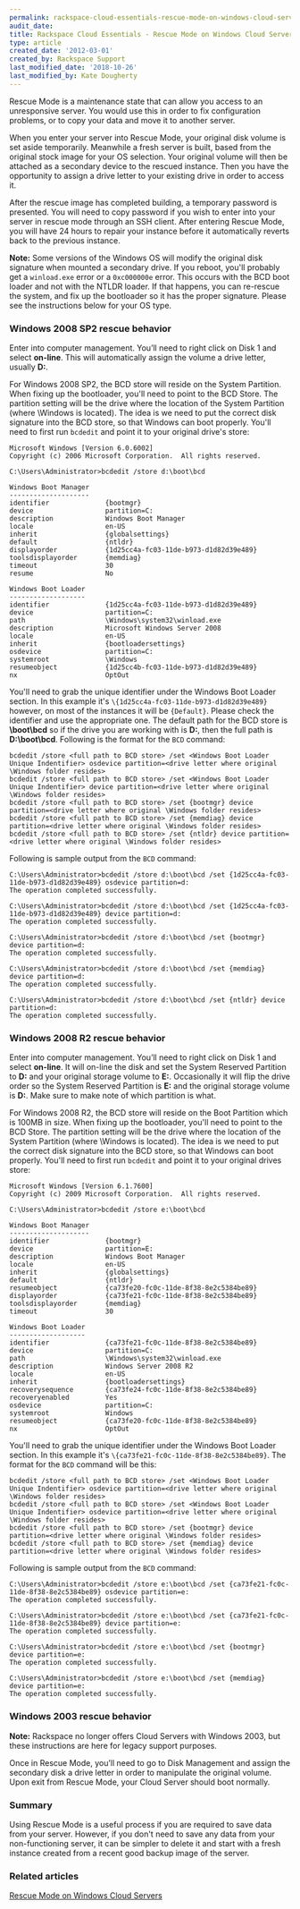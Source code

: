 ```yaml
---
permalink: rackspace-cloud-essentials-rescue-mode-on-windows-cloud-servers-behaviors/
audit_date:
title: Rackspace Cloud Essentials - Rescue Mode on Windows Cloud Servers behaviors
type: article
created_date: '2012-03-01'
created_by: Rackspace Support
last_modified_date: '2018-10-26'
last_modified_by: Kate Dougherty
---
```


Rescue Mode is a maintenance state that can allow you access to an unresponsive server. You would use this in order to fix configuration problems, or to copy your data and move it to another server.  

When you enter your server into Rescue Mode, your original disk volume is set aside temporarily. Meanwhile a fresh server is built, based from the original stock image for your OS selection. Your original volume will then be attached as a secondary device to the rescued instance. Then you have the opportunity to assign a drive letter to your existing drive in order to access it.  

After the rescue image has completed building, a temporary password is presented. You will need to copy password if you wish to enter into your server in rescue mode through an SSH client. After entering Rescue Mode, you will have 24 hours to repair your instance before it automatically reverts back to the previous instance.

**Note:** Some versions of the Windows OS will modify the original disk signature when mounted a secondary drive. If you reboot, you'll probably get a `winload.exe` error or a `0xc000000e` error. This occurs with the BCD boot loader and not with the NTLDR loader. If that happens, you can re-rescue the system, and fix up the bootloader so it has the proper signature. Please see the instructions below for your OS type.

### Windows 2008 SP2 rescue behavior

Enter into computer management. You’ll need to right click on Disk 1 and select **on-line**. This will automatically assign the volume a drive letter, usually **D:**.

For Windows 2008 SP2, the BCD store will reside on the System Partition. When fixing up the bootloader, you'll need to point to the BCD Store. The partition setting will be the drive where the location of the System Partition (where \Windows is located). The idea is we need to put the correct disk signature into the BCD store, so that Windows can boot properly. You'll need to first run `bcdedit` and point it to your original drive's store:

    Microsoft Windows [Version 6.0.6002]
    Copyright (c) 2006 Microsoft Corporation.  All rights reserved.

    C:\Users\Administrator>bcdedit /store d:\boot\bcd

    Windows Boot Manager
    --------------------
    identifier              {bootmgr}
    device                  partition=C:
    description             Windows Boot Manager
    locale                  en-US
    inherit                 {globalsettings}
    default                 {ntldr}
    displayorder            {1d25cc4a-fc03-11de-b973-d1d82d39e489}
    toolsdisplayorder       {memdiag}
    timeout                 30
    resume                  No

    Windows Boot Loader
    -------------------
    identifier              {1d25cc4a-fc03-11de-b973-d1d82d39e489}
    device                  partition=C:
    path                    \Windows\system32\winload.exe
    description             Microsoft Windows Server 2008
    locale                  en-US
    inherit                 {bootloadersettings}
    osdevice                partition=C:
    systemroot              \Windows
    resumeobject            {1d25cc4b-fc03-11de-b973-d1d82d39e489}
    nx                      OptOut

You'll need to grab the unique identifier under the Windows Boot Loader section. In this example it's `\{1d25cc4a-fc03-11de-b973-d1d82d39e489}` however, on most of the instances it will be `{Default}`. Please check the identifier and use the appropriate one. The default path for the BCD store is **\boot\bcd** so if the drive you are working with is **D:**, then the full path is **D:\boot\bcd**. Following is the format for the `BCD` command:

    bcdedit /store <full path to BCD store> /set <Windows Boot Loader Unique Indentifier> osdevice partition=<drive letter where original \Windows folder resides>
    bcdedit /store <full path to BCD store> /set <Windows Boot Loader Unique Indentifier> device partition=<drive letter where original \Windows folder resides>
    bcdedit /store <full path to BCD store> /set {bootmgr} device partition=<drive letter where original \Windows folder resides>
    bcdedit /store <full path to BCD store> /set {memdiag} device partition=<drive letter where original \Windows folder resides>
    bcdedit /store <full path to BCD store> /set {ntldr} device partition=<drive letter where original \Windows folder resides>

Following is sample output from the `BCD` command:

    C:\Users\Administrator>bcdedit /store d:\boot\bcd /set {1d25cc4a-fc03-11de-b973-d1d82d39e489} osdevice partition=d:
    The operation completed successfully.

    C:\Users\Administrator>bcdedit /store d:\boot\bcd /set {1d25cc4a-fc03-11de-b973-d1d82d39e489} device partition=d:
    The operation completed successfully.

    C:\Users\Administrator>bcdedit /store d:\boot\bcd /set {bootmgr} device partition=d:
    The operation completed successfully.

    C:\Users\Administrator>bcdedit /store d:\boot\bcd /set {memdiag} device partition=d:
    The operation completed successfully.

    C:\Users\Administrator>bcdedit /store d:\boot\bcd /set {ntldr} device partition=d:
    The operation completed successfully.

### Windows 2008 R2 rescue behavior

Enter into computer management. You’ll need to right click on Disk 1 and select **on-line**. It will on-line the disk and set the System Reserved Partition to **D:** and your original storage volume to **E:**. Occasionally it will flip the drive order so the System Reserved Partition is **E:** and the original storage volume is **D:**. Make sure to make note of which partition is what.

For Windows 2008 R2, the BCD store will reside on the Boot Partition which is 100MB in size. When fixing up the bootloader, you'll need to point to the BCD Store. The partition setting will be the drive where the location of the System Partition (where \Windows is located). The idea is we need to put the correct disk signature into the BCD store, so that Windows can boot properly. You'll need to first run `bcdedit` and point it to your original drives store:

    Microsoft Windows [Version 6.1.7600]
    Copyright (c) 2009 Microsoft Corporation.  All rights reserved.

    C:\Users\Administrator>bcdedit /store e:\boot\bcd

    Windows Boot Manager
    --------------------
    identifier              {bootmgr}
    device                  partition=E:
    description             Windows Boot Manager
    locale                  en-US
    inherit                 {globalsettings}
    default                 {ntldr}
    resumeobject            {ca73fe20-fc0c-11de-8f38-8e2c5384be89}
    displayorder            {ca73fe21-fc0c-11de-8f38-8e2c5384be89}
    toolsdisplayorder       {memdiag}
    timeout                 30

    Windows Boot Loader
    -------------------
    identifier              {ca73fe21-fc0c-11de-8f38-8e2c5384be89}
    device                  partition=C:
    path                    \Windows\system32\winload.exe
    description             Windows Server 2008 R2
    locale                  en-US
    inherit                 {bootloadersettings}
    recoverysequence        {ca73fe24-fc0c-11de-8f38-8e2c5384be89}
    recoveryenabled         Yes
    osdevice                partition=C:
    systemroot              Windows
    resumeobject            {ca73fe20-fc0c-11de-8f38-8e2c5384be89}
    nx                      OptOut

You'll need to grab the unique identifier under the Windows Boot Loader section. In this example it's `\{ca73fe21-fc0c-11de-8f38-8e2c5384be89}`. The format for the `BCD` command will be this:

    bcdedit /store <full path to BCD store> /set <Windows Boot Loader Unique Indentifier> osdevice partition=<drive letter where original \Windows folder resides>
    bcdedit /store <full path to BCD store> /set <Windows Boot Loader Unique Indentifier> osdevice partition=<drive letter where original \Windows folder resides>
    bcdedit /store <full path to BCD store> /set {bootmgr} device partition=<drive letter where original \Windows folder resides>
    bcdedit /store <full path to BCD store> /set {memdiag} device partition=<drive letter where original \Windows folder resides>

Following is sample output from the `BCD` command:

    C:\Users\Administrator>bcdedit /store e:\boot\bcd /set {ca73fe21-fc0c-11de-8f38-8e2c5384be89} osdevice partition=e:
    The operation completed successfully.

    C:\Users\Administrator>bcdedit /store e:\boot\bcd /set {ca73fe21-fc0c-11de-8f38-8e2c5384be89} device partition=e:
    The operation completed successfully.

    C:\Users\Administrator>bcdedit /store e:\boot\bcd /set {bootmgr} device partition=e:
    The operation completed successfully.

    C:\Users\Administrator>bcdedit /store e:\boot\bcd /set {memdiag} device partition=e:
    The operation completed successfully.

### Windows 2003 rescue behavior

**Note:** Rackspace no longer offers Cloud Servers with Windows 2003, but these instructions are here for legacy support purposes.

Once in Rescue Mode, you’ll need to go to Disk Management and assign the secondary disk a drive letter in order to manipulate the original volume.  Upon exit from Rescue Mode, your Cloud Server should boot normally.

### Summary

Using Rescue Mode is a useful process if you are required to save data from your server.  However, if you don't need to save any data from your non-functioning server, it can be simpler to delete it and start with a fresh instance created from a recent good backup image of the server.

### Related articles

[Rescue Mode on Windows Cloud Servers](/support/how-to/rescue-mode-on-windows-servers)
